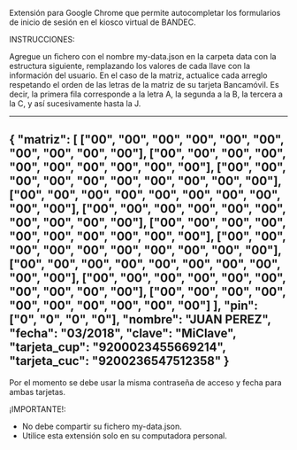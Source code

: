 Extensión para Google Chrome que permite autocompletar los formularios de inicio de sesión en el kiosco virtual de BANDEC.

INSTRUCCIONES:

Agregue un fichero con el nombre my-data.json en la carpeta data con la estructura siguiente, remplazando los valores de cada llave con la información del usuario.
En el caso de la matriz, actualice cada arreglo respetando el orden de las letras de la matriz de su tarjeta Bancamóvil.
Es decir, la primera fila corresponde a la letra A, la segunda a la B, la tercera a la C, y así sucesivamente hasta la J.

-----------------------------------------
{
    "matriz": [
        ["00", "00", "00", "00", "00", "00", "00", "00", "00", "00"],
		["00", "00", "00", "00", "00", "00", "00", "00", "00", "00"],
		["00", "00", "00", "00", "00", "00", "00", "00", "00", "00"],
		["00", "00", "00", "00", "00", "00", "00", "00", "00", "00"],
		["00", "00", "00", "00", "00", "00", "00", "00", "00", "00"],
		["00", "00", "00", "00", "00", "00", "00", "00", "00", "00"],
		["00", "00", "00", "00", "00", "00", "00", "00", "00", "00"],
		["00", "00", "00", "00", "00", "00", "00", "00", "00", "00"],
		["00", "00", "00", "00", "00", "00", "00", "00", "00", "00"],
		["00", "00", "00", "00", "00", "00", "00", "00", "00", "00"]
    ],
    "pin": ["0", "0", "0", "0"],
    "nombre": "JUAN PEREZ",
    "fecha": "03/2018",
    "clave": "MiClave",
    "tarjeta_cup": "9200023455669214",
    "tarjeta_cuc": "9200236547512358"
}
-----------------------------------------

Por el momento se debe usar la misma contraseña de acceso y fecha para ambas tarjetas.

¡IMPORTANTE!:
- No debe compartir su fichero my-data.json.
- Utilice esta extensión solo en su computadora personal.
